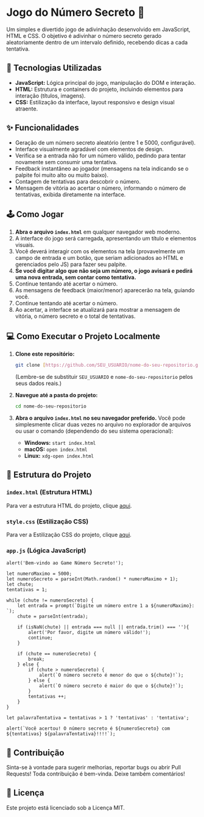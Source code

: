 # Jogo do Número Secreto 🔢
Um simples e divertido jogo de adivinhação desenvolvido em JavaScript, HTML e CSS. O objetivo é adivinhar o número secreto gerado aleatoriamente dentro de um intervalo definido, recebendo dicas a cada tentativa.

## 🚀 Tecnologias Utilizadas
* **JavaScript:** Lógica principal do jogo, manipulação do DOM e interação.
* **HTML:** Estrutura e containers do projeto, incluindo elementos para interação (títulos, imagens).
* **CSS:** Estilização da interface, layout responsivo e design visual atraente.

## ✨ Funcionalidades
* Geração de um número secreto aleatório (entre 1 e 5000, configurável).
* Interface visualmente agradável com elementos de design.
* Verifica se a entrada não for um número válido, pedindo para tentar novamente sem consumir uma tentativa.
* Feedback instantâneo ao jogador (mensagens na tela indicando se o palpite foi muito alto ou muito baixo).
* Contagem de tentativas para descobrir o número.
* Mensagem de vitória ao acertar o número, informando o número de tentativas, exibida diretamente na interface.

## 🕹️ Como Jogar
1.  **Abra o arquivo `index.html`** em qualquer navegador web moderno.
2.  A interface do jogo será carregada, apresentando um título e elementos visuais.
3.  Você deverá interagir com os elementos na tela (provavelmente um campo de entrada e um botão, que seriam adicionados ao HTML e gerenciados pelo JS) para fazer seu palpite.
4. **Se você digitar algo que não seja um número, o jogo avisará e pedirá uma nova entrada, sem contar como tentativa.**
5.  Continue tentando até acertar o número.
6.  As mensagens de feedback (maior/menor) aparecerão na tela, guiando você.
7.  Continue tentando até acertar o número.
8.  Ao acertar, a interface se atualizará para mostrar a mensagem de vitória, o número secreto e o total de tentativas.

## 💻 Como Executar o Projeto Localmente
1.  **Clone este repositório:**

    ```bash
    git clone [https://github.com/SEU_USUARIO/nome-do-seu-repositorio.git](https://github.com/SEU_USUARIO/nome-do-seu-repositorio.git)
    ```
    (Lembre-se de substituir `SEU_USUARIO` e `nome-do-seu-repositorio` pelos seus dados reais.)

2.  **Navegue até a pasta do projeto:**

    ```bash
    cd nome-do-seu-repositorio
    ```

3.  **Abra o arquivo `index.html` no seu navegador preferido.**
    Você pode simplesmente clicar duas vezes no arquivo no explorador de arquivos ou usar o comando (dependendo do seu sistema operacional):
    * **Windows:** `start index.html`
    * **macOS:** `open index.html`
    * **Linux:** `xdg-open index.html`

## 📄 Estrutura do Projeto

### `index.html` (Estrutura HTML)
Para ver a estrutura HTML do projeto, clique [aqui](https://github.com/dasilvakevyn/numero-secreto-game/blob/main/index.html).

### `style.css` (Estilização CSS)
Para ver a Estilização CSS do projeto, clique [aqui](https://github.com/dasilvakevyn/numero-secreto-game/blob/main/style.css).

### `app.js` (Lógica JavaScript)
```
alert('Bem-vindo ao Game Número Secreto!');

let numeroMaximo = 5000;
let numeroSecreto = parseInt(Math.random() * numeroMaximo + 1);
let chute;
tentativas = 1;

while (chute != numeroSecreto) {
    let entrada = prompt(`Digite um número entre 1 a ${numeroMaximo}: `);
    chute = parseInt(entrada);

    if (isNaN(chute) || entrada === null || entrada.trim() === ''){
        alert('Por favor, digite um número válido!');
        continue;
    }

    if (chute == numeroSecreto) {
        break;
    } else {
        if (chute > numeroSecreto) {
            alert(`O número secreto é menor do que o ${chute}!`);
        } else {
            alert(`O número secreto é maior do que o ${chute}!`);
        }
        tentativas ++;
    }
}

let palavraTentativa = tentativas > 1 ? 'tentativas' : 'tentativa';

alert(`Você acertou! O número secreto é ${numeroSecreto} com ${tentativas} ${palavraTentativa}!!!!`);
```
## 🤝 Contribuição
Sinta-se à vontade para sugerir melhorias, reportar bugs ou abrir Pull Requests! Toda contribuição é bem-vinda.
Deixe também comentários!

## 📝 Licença
Este projeto está licenciado sob a Licença MIT.